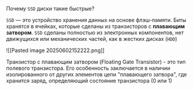 Почему `SSD` диски такие быстрые?

`SSD` — это устройство хранения данных на основе флэш-памяти. Биты хранятся в ячейках, которые сделаны из транзисторов с **плавающим затвором**. `SSD` сделаны полностью из электронных компонентов, нет движущихся или механических частей, как в жестких дисках (`HDD`)

![[Pasted image 20250602152222.png]]

Транзистор с плавающим затвором (Floating Gate Transistor) - это тип полевого транзистора. Его особенность заключается в наличии изолированного от других элементов цепи "плавающего затвора", где хранится заряд, определяющий состояние транзистора (0 или 1)


